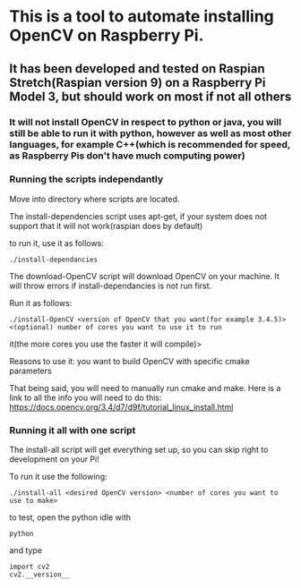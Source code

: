 # This is a tool to automate installing OpenCV on Raspberry Pi.
## It has been developed and tested on Raspian Stretch(Raspian version 9) on a Raspberry Pi Model 3, but should work on most if not all others
### It will not install OpenCV in respect to python or java, you will still be able to run it with python, however as well as most other languages, for example C++(which is recommended for speed, as Raspberry Pis don't have much computing power)

### Running the scripts independantly
Move into directory where scripts are located.

The install-dependencies script uses apt-get, if your system does not support that it will not work(raspian does by default)

to run it, use it as follows:
```
./install-dependancies 
```

The download-OpenCV script will download OpenCV on your machine. It will throw errors if install-dependancies is not run first.

Run it as follows:
```
./install-OpenCV <version of OpenCV that you want(for example 3.4.5)> <(optional) number of cores you want to use it to run 
```
it(the more cores you use the faster it will compile)>

Reasons to use it: you want to build OpenCV with specific cmake parameters

That being said, you will need to manually run cmake and make.
Here is a link to all the info you will need to do this: https://docs.opencv.org/3.4/d7/d9f/tutorial_linux_install.html

### Running it all with one script

The install-all script will get everything set up, so you can skip right to development on your Pi!

To run it use the following:

```
./install-all <desired OpenCV version> <number of cores you want to use to make>
```

to test, open the python idle with 
```
python
``` 
and type 
```
import cv2
cv2.__version__
```
